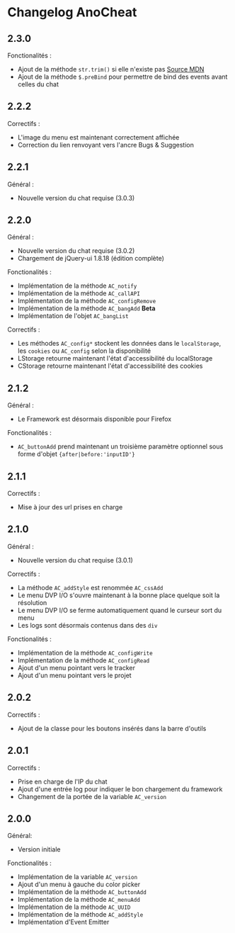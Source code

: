 # Changelog AnoCheat

## 2.3.0

Fonctionalités :

- Ajout de la méthode `str.trim()` si elle n'existe pas [Source MDN](https://developer.mozilla.org/fr/docs/Web/JavaScript/Reference/Objets_globaux/String/trim)
- Ajout de la méthode `$.preBind` pour permettre de bind des events avant celles du chat

## 2.2.2

Correctifs :

- L'image du menu est maintenant correctement affichée
- Correction du lien renvoyant vers l'ancre Bugs & Suggestion

## 2.2.1

Général :

- Nouvelle version du chat requise (3.0.3)

## 2.2.0

Général :

- Nouvelle version du chat requise (3.0.2)
- Chargement de jQuery-ui 1.8.18 (édition complète)

Fonctionalités :

- Implémentation de la méthode `AC_notify`
- Implémentation de la méthode `AC_callAPI`
- Implémentation de la méthode `AC_configRemove`
- Implémentation de la méthode `AC_bangAdd` **Beta**
- Implémentation de l'objet `AC_bangList`

Correctifs :

- Les méthodes `AC_config*` stockent les données dans le `localStorage`, les `cookies` ou `AC_config` selon la disponibilité
- LStorage retourne maintenant l'état d'accessibilité du localStorage
- CStorage retourne maintenant l'état d'accessibilité des cookies

## 2.1.2

Général :

- Le Framework est désormais disponible pour Firefox

Fonctionalités :

- `AC_buttonAdd` prend maintenant un troisième paramètre optionnel sous forme d'objet `{after|before:'inputID'}`

## 2.1.1

Correctifs :

- Mise à jour des url prises en charge

## 2.1.0

Général :

- Nouvelle version du chat requise (3.0.1)

Correctifs :

- La méthode `AC_addStyle` est renommée `AC_cssAdd`
- Le menu DVP I/O s'ouvre maintenant à la bonne place quelque soit la résolution
- Le menu DVP I/O se ferme automatiquement quand le curseur sort du menu
- Les logs sont désormais contenus dans des `div`

Fonctionalités :

- Implémentation de la méthode `AC_configWrite`
- Implémentation de la méthode `AC_configRead`
- Ajout d'un menu pointant vers le tracker
- Ajout d'un menu pointant vers le projet

## 2.0.2

Correctifs :

- Ajout de la classe pour les boutons insérés dans la barre d'outils

## 2.0.1

Correctifs :

- Prise en charge de l'IP du chat
- Ajout d'une entrée log pour indiquer le bon chargement du framework
- Changement de la portée de la variable `AC_version`

## 2.0.0

Général: 

- Version initiale

Fonctionalités :

- Implémentation de la variable `AC_version`
- Ajout d'un menu à gauche du color picker
- Implémentation de la méthode `AC_buttonAdd`
- Implémentation de la méthode `AC_menuAdd`
- Implémentation de la méthode `AC_UUID`
- Implémentation de la méthode `AC_addStyle`
- Implémentation d'Event Emitter